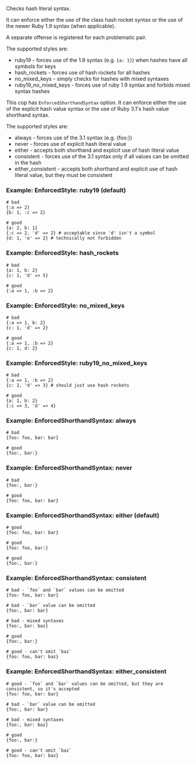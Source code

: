 Checks hash literal syntax.

It can enforce either the use of the class hash rocket syntax or
the use of the newer Ruby 1.9 syntax (when applicable).

A separate offense is registered for each problematic pair.

The supported styles are:

* ruby19 - forces use of the 1.9 syntax (e.g. `{a: 1}`) when hashes have
all symbols for keys
* hash_rockets - forces use of hash rockets for all hashes
* no_mixed_keys - simply checks for hashes with mixed syntaxes
* ruby19_no_mixed_keys - forces use of ruby 1.9 syntax and forbids mixed
syntax hashes

This cop has `EnforcedShorthandSyntax` option.
It can enforce either the use of the explicit hash value syntax or
the use of Ruby 3.1's hash value shorthand syntax.

The supported styles are:

* always - forces use of the 3.1 syntax (e.g. {foo:})
* never - forces use of explicit hash literal value
* either - accepts both shorthand and explicit use of hash literal value
* consistent - forces use of the 3.1 syntax only if all values can be omitted in the hash
* either_consistent - accepts both shorthand and explicit use of hash literal value,
                        but they must be consistent

### Example: EnforcedStyle: ruby19 (default)
    # bad
    {:a => 2}
    {b: 1, :c => 2}

    # good
    {a: 2, b: 1}
    {:c => 2, 'd' => 2} # acceptable since 'd' isn't a symbol
    {d: 1, 'e' => 2} # technically not forbidden

### Example: EnforcedStyle: hash_rockets
    # bad
    {a: 1, b: 2}
    {c: 1, 'd' => 5}

    # good
    {:a => 1, :b => 2}

### Example: EnforcedStyle: no_mixed_keys
    # bad
    {:a => 1, b: 2}
    {c: 1, 'd' => 2}

    # good
    {:a => 1, :b => 2}
    {c: 1, d: 2}

### Example: EnforcedStyle: ruby19_no_mixed_keys
    # bad
    {:a => 1, :b => 2}
    {c: 2, 'd' => 3} # should just use hash rockets

    # good
    {a: 1, b: 2}
    {:c => 3, 'd' => 4}

### Example: EnforcedShorthandSyntax: always

    # bad
    {foo: foo, bar: bar}

    # good
    {foo:, bar:}

### Example: EnforcedShorthandSyntax: never

    # bad
    {foo:, bar:}

    # good
    {foo: foo, bar: bar}

### Example: EnforcedShorthandSyntax: either (default)

    # good
    {foo: foo, bar: bar}

    # good
    {foo: foo, bar:}

    # good
    {foo:, bar:}

### Example: EnforcedShorthandSyntax: consistent

    # bad - `foo` and `bar` values can be omitted
    {foo: foo, bar: bar}

    # bad - `bar` value can be omitted
    {foo:, bar: bar}

    # bad - mixed syntaxes
    {foo:, bar: baz}

    # good
    {foo:, bar:}

    # good - can't omit `baz`
    {foo: foo, bar: baz}

### Example: EnforcedShorthandSyntax: either_consistent

    # good - `foo` and `bar` values can be omitted, but they are consistent, so it's accepted
    {foo: foo, bar: bar}

    # bad - `bar` value can be omitted
    {foo:, bar: bar}

    # bad - mixed syntaxes
    {foo:, bar: baz}

    # good
    {foo:, bar:}

    # good - can't omit `baz`
    {foo: foo, bar: baz}